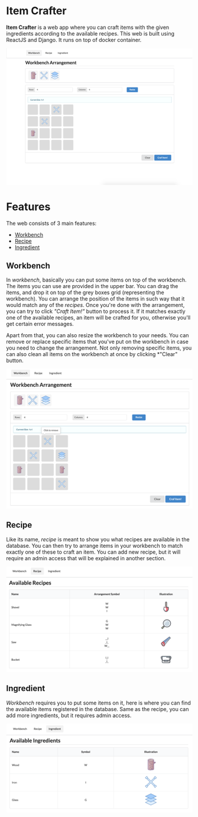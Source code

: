 # Item Crafter

**Item Crafter** is a web app where you can craft items with the given ingredients according to the available recipes. This web is built using ReactJS and Django. It runs on top of docker container.

![web-preview-landing-page](./docs/img/preview-landing-page.png)

# Features

The web consists of 3 main features:

* [Workbench](#workbench)
* [Recipe](#recipe)
* [Ingredient](#ingredient)

## Workbench

In *workbench*, basically you can put some items on top of the workbench. The items you can use are provided in the upper bar. You can drag the items, and drop it on top of the grey boxes grid (representing the workbench). You can arrange the position of the items in such way that it would match any of the *recipes*. Once you're done with the arrangement, you can try to click *"Craft Item!"* button to process it. If it matches exactly one of the available recipes, an item will be crafted for you, otherwise you'll get certain error messages.

Apart from that, you can also resize the workbench to your needs. You can remove or replace specific items that you've put on the workbench in case you need to change the arrangement. Not only removing specific items, you can also clean all items on the workbench at once by clicking *"Clear" button.

![web-preview-workbench](./docs/img/preview-workbench.png)

## Recipe

Like its name, *recipe* is meant to show you what recipes are available in the database. You can then try to arrange items in your workbench to match exactly one of these to craft an item. You can add new recipe, but it will require an admin access that will be explained in another section.

![web-preview-recipe](./docs/img/preview-recipe.png)

## Ingredient

*Workbench* requires you to put some items on it, here is where you can find the available items registered in the database. Same as the recipe, you can add more ingredients, but it requires admin access.

![web-preview-ingredient](./docs/img/preview-ingredient.png)
